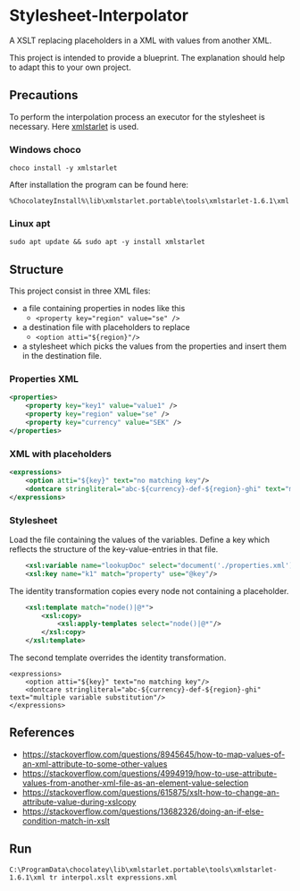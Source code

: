 # Stylesheet-Interpolator
A XSLT replacing placeholders in a XML with values from another XML.

This project is intended to provide a blueprint.
The explanation should help to adapt this to
your own project.

## Precautions

To perform the interpolation process an executor for the stylesheet is necessary.
Here [xmlstarlet](https://xmlstar.sourceforge.net/)
is used.

### Windows choco

```shell
choco install -y xmlstarlet
```

After installation the program can be found here:
```
%ChocolateyInstall%\lib\xmlstarlet.portable\tools\xmlstarlet-1.6.1\xml
```
### Linux apt

```shell
sudo apt update && sudo apt -y install xmlstarlet
```
## Structure

This project consist in three XML files:
* a file containing properties in nodes like this
  * `<property key="region" value="se" />` 
* a destination file with placeholders to replace
  * `<option atti="${region}"/>`
* a stylesheet which picks the values from the properties and insert them in the destination file.

### Properties XML

```xml
<properties>
    <property key="key1" value="value1" />
    <property key="region" value="se" />
    <property key="currency" value="SEK" />
</properties>
```
### XML with placeholders

```xml
<expressions>
    <option atti="${key}" text="no matching key"/>
    <dontcare stringliteral="abc-${currency}-def-${region}-ghi" text="multiple variable substitution"/>
</expressions>
```

### Stylesheet

Load the file containing the values of the variables.
Define a key which reflects the structure of the key-value-entries in that file.
```xml
    <xsl:variable name="lookupDoc" select="document('./properties.xml')"/>
    <xsl:key name="k1" match="property" use="@key"/>
```

The identity transformation copies every node not containing a placeholder.
```xml
    <xsl:template match="node()|@*">
        <xsl:copy>
            <xsl:apply-templates select="node()|@*"/>
        </xsl:copy>
    </xsl:template>
```

The second template overrides the identity transformation.
```
<expressions>
    <option atti="${key}" text="no matching key"/>
    <dontcare stringliteral="abc-${currency}-def-${region}-ghi" text="multiple variable substitution"/>
</expressions>
```
## References

- https://stackoverflow.com/questions/8945645/how-to-map-values-of-an-xml-attribute-to-some-other-values 
- https://stackoverflow.com/questions/4994919/how-to-use-attribute-values-from-another-xml-file-as-an-element-value-selection 
- https://stackoverflow.com/questions/615875/xslt-how-to-change-an-attribute-value-during-xslcopy
- https://stackoverflow.com/questions/13682326/doing-an-if-else-condition-match-in-xslt


## Run

`
C:\ProgramData\chocolatey\lib\xmlstarlet.portable\tools\xmlstarlet-1.6.1\xml tr interpol.xslt expressions.xml
`